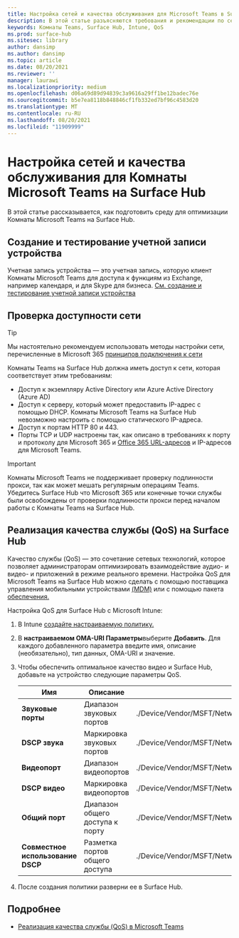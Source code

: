 ```yaml
---
title: Настройка сетей и качества обслуживания для Microsoft Teams в Surface Hub
description: В этой статье разъясняются требования и рекомендации по сетевому обслуживанию и качеству обслуживания для оптимизации Комнаты Microsoft Teams на Surface Hub.
keywords: Комнаты Teams, Surface Hub, Intune, QoS
ms.prod: surface-hub
ms.sitesec: library
author: dansimp
ms.author: dansimp
ms.topic: article
ms.date: 08/20/2021
ms.reviewer: ''
manager: laurawi
ms.localizationpriority: medium
ms.openlocfilehash: d06a69d89d94839c3a9616a29ff1be12badec76e
ms.sourcegitcommit: b5e7ea8118b848846cf1fb332ed7bf96c4583d20
ms.translationtype: MT
ms.contentlocale: ru-RU
ms.lasthandoff: 08/20/2021
ms.locfileid: "11909999"
---
```

# <a name="configure-networking-and-quality-of-service-for-microsoft-teams-rooms-on-surface-hub"></a>Настройка сетей и качества обслуживания для Комнаты Microsoft Teams на Surface Hub

В этой статье рассказывается, как подготовить среду для оптимизации Комнаты Microsoft Teams на Surface Hub.

## <a name="create-and-test-a-device-account"></a>Создание и тестирование учетной записи устройства

Учетная запись устройства — это учетная запись, которую клиент Комнаты Microsoft Teams для доступа к функциям из Exchange, например календаря, и для Skype для бизнеса. [См. создание и тестирование учетной записи устройства](create-and-test-a-device-account-surface-hub.md)

## <a name="check-network-availability"></a>Проверка доступности сети

> [!TIP]
> Мы настоятельно рекомендуем использовать методы настройки сети, перечисленные в Microsoft 365 [принципов подключения к сети](https://aka.ms/pnc)

Комнаты Teams на Surface Hub должна иметь доступ к сети, которая соответствует этим требованиям:

- Доступ к экземпляру Active Directory или Azure Active Directory (Azure AD)
- Доступ к серверу, который может предоставить IP-адрес с помощью DHCP. Комнаты Microsoft Teams на Surface Hub невозможно настроить с помощью статического IP-адреса.
- Доступ к портам HTTP 80 и 443.
- Порты TCP и UDP настроены так, как описано в требованиях к порту и протоколу для Microsoft 365 и [Office 365 URL-адресов](/microsoft-365/enterprise/urls-and-ip-address-ranges) и IP-адресов для Microsoft Teams.

> [!IMPORTANT]
> Комнаты Microsoft Teams не поддерживает проверку подлинности прокси, так как может мешать регулярным операциям Teams. Убедитесь Surface Hub что Microsoft 365 или конечные точки службы были освобождены от проверки подлинности прокси перед началом работы с Комнаты Teams на Surface Hub.

## <a name="implement-quality-of-service-qos-on-surface-hub"></a>Реализация качества службы (QoS) на Surface Hub

Качество службы (QoS) — это сочетание сетевых технологий, которое позволяет администраторам оптимизировать взаимодействие аудио- и видео- и приложений в режиме реального времени.
Настройка QoS для Microsoft Teams на Surface Hub можно сделать с помощью поставщика управления мобильными устройствами [(MDM)](manage-settings-with-mdm-for-surface-hub.md) или с помощью пакета [обеспечения.](provisioning-packages-for-surface-hub.md)

Настройка QoS для Surface Hub с Microsoft Intune:

1. В Intune [создайте настраиваемую политику.](/intune/custom-settings-configure)

2. В **настраиваемом OMA-URI Параметры**выберите **Добавить**. Для каждого добавленного параметра введите имя, описание (необязательно), тип данных, OMA-URI и значение.

3. Чтобы обеспечить оптимальное качество видео и Surface Hub, добавьте на устройство следующие параметры QoS.

    | Имя                  | Описание           | OMA-URI                                                                        | Тип    | Значение       |
    | --------------------- | --------------------- | ------------------------------------------------------------------------------ | ------- | ----------- |
    | **Звуковые порты**       | Диапазон звуковых портов      | ./Device/Vendor/MSFT/NetworkQoSPolicy/TeamsAudio/SourcePortMatchCondition      | Строка  | 50000-50019 |
    | **DSCP звука**        | Маркировка звуковых портов   | ./Device/Vendor/MSFT/NetworkQoSPolicy/TeamsAudio/DSCPAction                    | целое число | 46          |
    | **Видеопорт**        | Диапазон видеопортов      | ./Device/Vendor/MSFT/NetworkQoSPolicy/TeamsVideo/SourcePortMatchCondition      | Строка  | 50020-50039 |
    | **DSCP видео**        | Маркировка видеопортов   | ./Device/Vendor/MSFT/NetworkQoSPolicy/TeamsVideo/DSCPAction                    | целое число | 34          |
    | **Общий порт**      | Диапазон общего доступа к порту    | ./Device/Vendor/MSFT/NetworkQoSPolicy/TeamsSharing/SourcePortMatchCondition    | Строка  | 50040-50059 |
    | **Совместное использование DSCP**      | Разметка портов общего доступа | ./Device/Vendor/MSFT/NetworkQoSPolicy/TeamsSharing/DSCPAction                  | целое число | 18          |

4. После создания политики разверни ее в Surface Hub.

## <a name="learn-more"></a>Подробнее

- [Реализация качества службы (QoS) в Microsoft Teams](/microsoftteams/qos-in-teams)
